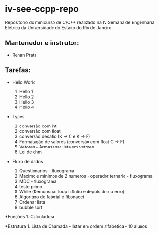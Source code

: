 iv-see-ccpp-repo
================

Repositorio do minicurso de C/C++ realizado na IV Semana de Engenharia Elétrica da Universidade do Estado do Rio de Janeiro.

Mantenedor e instrutor:
-----------
* Renan Prata

Tarefas:
-----------
* Hello World
	1. Hello 1
	2. Hello 2
	3. Hello 3
	4. Hello 4

* Types
	1. conversão com int
	2. conversão com float
	3. conversão desafio (K -> C e K -> F)
	4. Formatação de valores (conversão com float C -> F)
	5. Vetores - Armazenar lista em vetores
	6. Lei de ohm

* Fluxo de dados
	1. Questionarios - fluxograma
	2. Maximo e minimos de 2 numeros - operador ternario - fluxograma
	3. MDC - fluxograma
	4. teste primo
	5. While (Demonstrar loop infinito e depois tirar o erro)
	6. Algoritmo de fatorial e fibonacci
	7. Ordenar lista
	8. bubble sort

*Funções
	1. Calculadora

*Estrutura
	1. Lista de Chamada - listar em ordem alfabetica - 10 alunos

